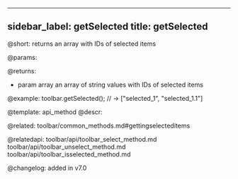 
---
sidebar_label: getSelected
title: getSelected
---          

@short: returns an array with IDs of selected items


@params:


@returns:
- param     array    an array of string values with IDs of selected items


@example:
toolbar.getSelected(); // -> ["selected_1", "selected_1.1"]


@template: api_method
@descr:

@related: toolbar/common_methods.md#gettingselecteditems

@relatedapi:
toolbar/api/toolbar_select_method.md
toolbar/api/toolbar_unselect_method.md
toolbar/api/toolbar_isselected_method.md


@changelog:
added in v7.0

